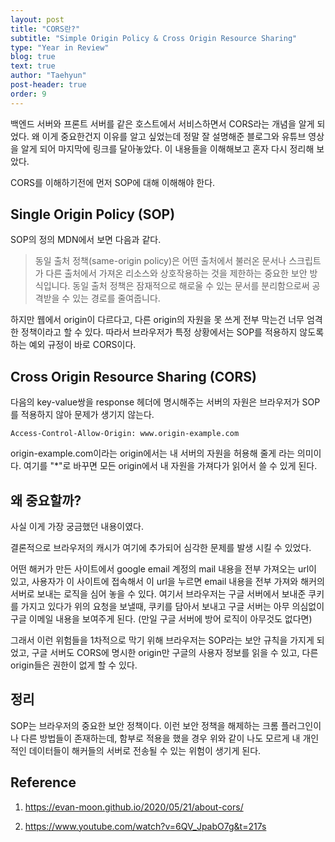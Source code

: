 ```yaml
---
layout: post
title: "CORS란?"
subtitle: "Simple Origin Policy & Cross Origin Resource Sharing"
type: "Year in Review"
blog: true
text: true
author: "Taehyun"
post-header: true
order: 9
---
```


백엔드 서버와 프론트 서버를 같은 호스트에서 서비스하면서 CORS라는 개념을 알게 되었다. 왜 이게 중요한건지 이유를 알고 싶었는데 정말 잘 설명해준 블로그와 유튜브 영상을 알게 되어 마지막에 링크를 달아놓았다. 이 내용들을 이해해보고 혼자 다시 정리해 보았다.

CORS를 이해하기전에 먼저 SOP에 대해 이해해야 한다.

## Single Origin Policy (SOP)

SOP의 정의 MDN에서 보면 다음과 같다.
> 동일 출처 정책(same-origin policy)은 어떤 출처에서 불러온 문서나 스크립트가 다른 출처에서 가져온 리소스와 상호작용하는 것을 제한하는 중요한 보안 방식입니다. 동일 출처 정책은 잠재적으로 해로울 수 있는 문서를 분리함으로써 공격받을 수 있는 경로를 줄여줍니다.

하지만 웹에서 origin이 다르다고, 다른 origin의 자원을 못 쓰게 전부 막는건 너무 엄격한 정책이라고 할 수 있다. 따라서 브라우저가 특정 상황에서는 SOP를 적용하지 않도록 하는 예외 규정이 바로 CORS이다.

## Cross Origin Resource Sharing (CORS)
다음의 key-value쌍을 response 헤더에 명시해주는 서버의 자원은 브라우저가 SOP를 적용하지 않아 문제가 생기지 않는다.
```http
Access-Control-Allow-Origin: www.origin-example.com
```

origin-example.com이라는 origin에서는 내 서버의 자원을 허용해 줄게 라는 의미이다. 여기를 "*"로 바꾸면 모든 origin에서 내 자원을 가져다가 읽어서 쓸 수 있게 된다.

## 왜 중요할까?

사실 이게 가장 궁금했던 내용이였다.

결론적으로 브라우저의 캐시가 여기에 추가되어 심각한 문제를 발생 시킬 수 있었다.

어떤 해커가 만든 사이트에서 google email 계정의 mail 내용을 전부 가져오는 url이 있고, 사용자가 이 사이트에 접속해서 이 url을 누르면 email 내용을 전부 가져와 해커의 서버로 보내는 로직을 심어 놓을 수 있다. 여기서 브라우저는 구글 서버에서 보내준 쿠키를 가지고 있다가 위의 요청을 보낼때, 쿠키를 담아서 보내고 구글 서버는 아무 의심없이 구글 이메일 내용을 보여주게 된다. (만일 구글 서버에 방어 로직이 아무것도 없다면)

그래서 이런 위험들을 1차적으로 막기 위해 브라우저는 SOP라는 보안 규칙을 가지게 되었고, 구글 서버도 CORS에 명시한 origin만 구글의 사용자 정보를 읽을 수 있고, 다른 origin들은 권한이 없게 할 수 있다.

## 정리
SOP는 브라우저의 중요한 보안 정책이다. 이런 보안 정책을 해제하는 크롬 플러그인이나 다른 방법들이 존재하는데, 함부로 적용을 했을 경우 위와 같이 나도 모르게 내 개인적인 데이터들이 해커들의 서버로 전송될 수 있는 위험이 생기게 된다.

## Reference
1. https://evan-moon.github.io/2020/05/21/about-cors/

2. https://www.youtube.com/watch?v=6QV_JpabO7g&t=217s
